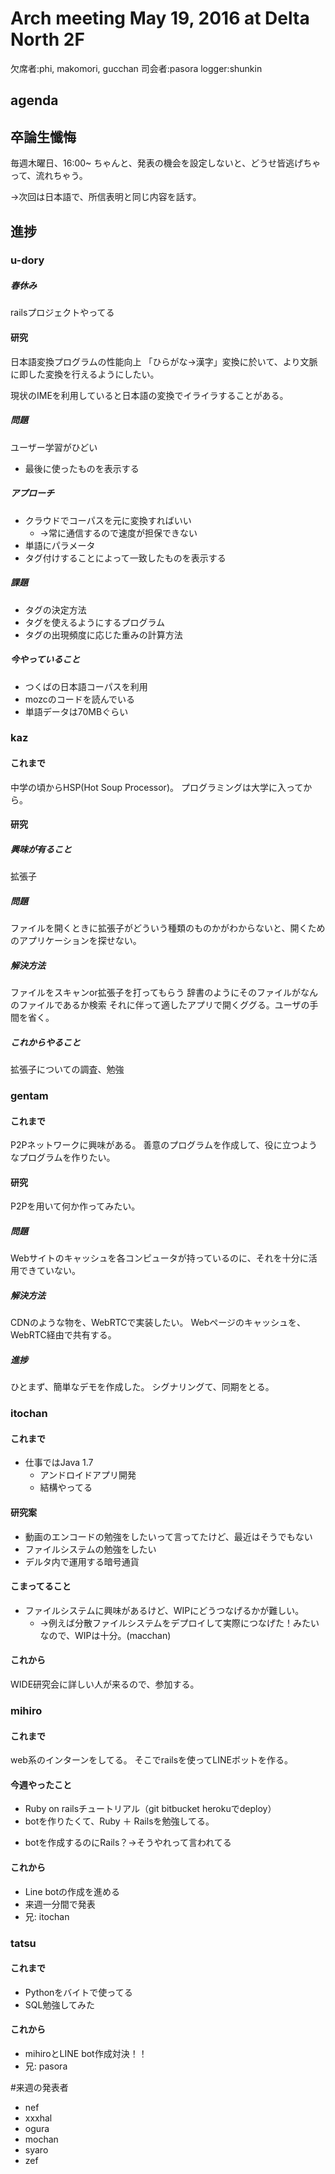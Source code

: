 # Arch meeting May 19, 2016 at Delta North 2F

欠席者:phi, makomori, gucchan
司会者:pasora
logger:shunkin

agenda
------
## 卒論生懺悔
毎週木曜日、16:00~
ちゃんと、発表の機会を設定しないと、どうせ皆逃げちゃって、流れちゃう。

→次回は日本語で、所信表明と同じ内容を話す。

## 進捗
### u-dory
##### 春休み
railsプロジェクトやってる

#### 研究
日本語変換プログラムの性能向上
「ひらがな→漢字」変換に於いて、より文脈に即した変換を行えるようにしたい。

現状のIMEを利用していると日本語の変換でイライラすることがある。

##### 問題
ユーザー学習がひどい
- 最後に使ったものを表示する

##### アプローチ
- クラウドでコーパスを元に変換すればいい
  - →常に通信するので速度が担保できない
- 単語にパラメータ
- タグ付けすることによって一致したものを表示する

##### 課題
- タグの決定方法
- タグを使えるようにするプログラム
- タグの出現頻度に応じた重みの計算方法
##### 今やっていること
- つくばの日本語コーパスを利用
- mozcのコードを読んでいる
- 単語データは70MBぐらい


### kaz
#### これまで
中学の頃からHSP(Hot Soup Processor)。
プログラミングは大学に入ってから。

#### 研究
##### 興味が有ること
拡張子

##### 問題
ファイルを開くときに拡張子がどういう種類のものかがわからないと、開くためのアプリケーションを探せない。

##### 解決方法
ファイルをスキャンor拡張子を打ってもらう
辞書のようにそのファイルがなんのファイルであるか検索
それに伴って適したアプリで開くググる。ユーザの手間を省く。

##### これからやること
拡張子についての調査、勉強


### gentam
#### これまで
P2Pネットワークに興味がある。
善意のプログラムを作成して、役に立つようなプログラムを作りたい。

#### 研究
P2Pを用いて何か作ってみたい。

##### 問題
Webサイトのキャッシュを各コンピュータが持っているのに、それを十分に活用できていない。

##### 解決方法
CDNのような物を、WebRTCで実装したい。
Webページのキャッシュを、WebRTC経由で共有する。

##### 進捗
ひとまず、簡単なデモを作成した。
シグナリングて、同期をとる。

### itochan
#### これまで
* 仕事ではJava 1.7
  * アンドロイドアプリ開発
  * 結構やってる
#### 研究案
* 動画のエンコードの勉強をしたいって言ってたけど、最近はそうでもない
* ファイルシステムの勉強をしたい
* デルタ内で運用する暗号通貨

#### こまってること
* ファイルシステムに興味があるけど、WIPにどうつなげるかが難しい。
  * →例えば分散ファイルシステムをデプロイして実際につなげた！みたいなので、WIPは十分。(macchan)

#### これから
WIDE研究会に詳しい人が来るので、参加する。

### mihiro
#### これまで
web系のインターンをしてる。
そこでrailsを使ってLINEボットを作る。
#### 今週やったこと
* Ruby on railsチュートリアル（git bitbucket herokuでdeploy）
* botを作りたくて、Ruby ＋ Railsを勉強してる。
 - botを作成するのにRails？→そうやれって言われてる  
#### これから
* Line botの作成を進める
* 来週一分間で発表
* 兄: itochan

### tatsu
#### これまで
* Pythonをバイトで使ってる
* SQL勉強してみた

#### これから
* mihiroとLINE bot作成対決！！
* 兄: pasora

#来週の発表者
* nef
* xxxhal
* ogura
* mochan
* syaro
* zef
